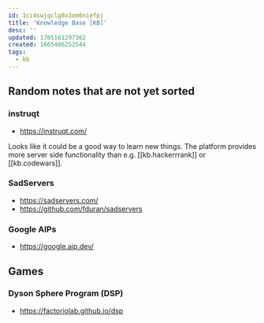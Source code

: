 ```yaml
---
id: 1ci4swjqclg8o3om6niefpj
title: 'Knowledge Base [KB]'
desc: ''
updated: 1705161297362
created: 1665486252544
tags:
  - kb
---
```


## Random notes that are not yet sorted

### instruqt

* https://instruqt.com/

Looks like it could be a good way to learn new things.
The platform provides more server side functionality than e.g. [[kb.hackerrrank]] or [[kb.codewars]].

### SadServers

* https://sadservers.com/
* https://github.com/fduran/sadservers

### Google AIPs

* https://google.aip.dev/

## Games

### Dyson Sphere Program (DSP)

* https://factoriolab.github.io/dsp
